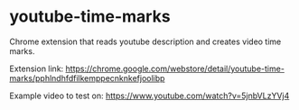 # youtube-time-marks
Chrome extension that reads youtube description and creates video time marks.

Extension link: 
https://chrome.google.com/webstore/detail/youtube-time-marks/pphlndhfdfilkemppecnknkefjoolibp

Example video to test on:
https://www.youtube.com/watch?v=5jnbVLzYVj4
